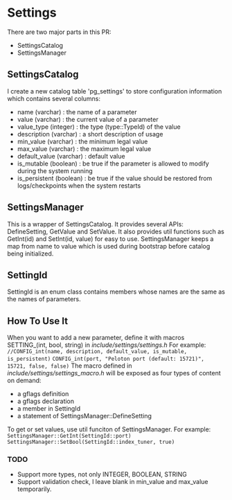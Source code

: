 # Settings
There are two major parts in this PR:
- SettingsCatalog
- SettingsManager
## SettingsCatalog
I create a new catalog table 'pg_settings' to store configuration information which contains several columns:
- name (varchar) : the name of a parameter
- value (varchar) : the current value of a parameter
- value_type (integer) : the type (type::TypeId) of the value
- description (varchar) : a short description of usage
- min_value (varchar) : the minimum legal value
- max_value (varchar) : the maximum legal value
- default_value (varchar) : default value
- is_mutable (boolean) : be true if the parameter is allowed to modify during the system running
- is_persistent (boolean) : be true if the value should be restored from logs/checkpoints when the system restarts
## SettingsManager
This is a wrapper of SettingsCatalog. It provides several APIs: DefineSetting, GetValue and SetValue. 
It also provides util functions such as GetInt(id) and SetInt(id, value) for easy to use.
SettingsManager keeps a map from name to value which is used during bootstrap before catalog being initialized.
## SettingId
SettingId is an enum class contains members whose names are the same as the names of parameters.
## How To Use It
When you want to add a new parameter, define it with macros SETTING_(int, bool, string) in *include/settings/settings.h*
For example:
`//CONFIG_int(name, description, default_value, is_mutable, is_persistent)`
`CONFIG_int(port, "Peloton port (default: 15721)", 15721, false, false)`
The macro defined in *include/settings/settings_macro.h* will be exposed as four types of content on demand:
- a gflags definition
- a gflags declaration
- a member in SettingId 
- a statement of SettingsManager::DefineSetting

To get or set values, use util funciton of SettingsManager. For example:
`SettingsManager::GetInt(SettingId::port)`
`SettingsManager::SetBool(SettingId::index_tuner, true)`

### TODO
- Support more types, not only INTEGER, BOOLEAN, STRING
- Support validation check, I leave blank in min_value and max_value temporarily.
